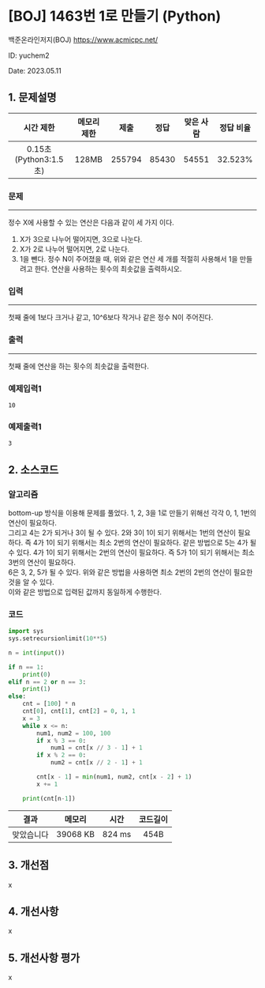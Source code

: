 # [BOJ] 1463번 1로 만들기 (Python)
백준온라인저지(BOJ) https://www.acmicpc.net/

ID: yuchem2

Date: 2023.05.11
## 1. 문제설명
| 시간 제한 | 메모리 제한 | 제출  | 정답 | 맞은 사람 | 정답 비율 |
| :---: | :---: | :---: | :---: | :---: | :---: |
|   0.15초(Python3:1.5초)    |    128MB   | 255794  | 85430 | 54551 | 32.523%  |

### 문제
---
정수 X에 사용할 수 있는 연산은 다음과 같이 세 가지 이다.

1. X가 3으로 나누어 떨어지면, 3으로 나눈다.
2. X가 2로 나누어 떨어지면, 2로 나눈다.
3. 1을 뺀다.
정수 N이 주어졌을 때, 위와 같은 연산 세 개를 적절히 사용해서 1을 만들려고 한다. 연산을 사용하는 횟수의 최솟값을 출력하시오.
### 입력
---
첫째 줄에 1보다 크거나 같고, 10^6보다 작거나 같은 정수 N이 주어진다.
### 출력
---
첫째 줄에 연산을 하는 횟수의 최솟값을 출력한다.
### 예제입력1
```
10
```
### 예제출력1
```
3
```
## 2. 소스코드

### 알고리즘
bottom-up 방식을 이용해 문제를 풀었다. 1, 2, 3을 1로 만들기 위해선 각각 0, 1, 1번의 연산이 필요하다.  
그리고 4는 2가 되거나 3이 될 수 있다. 2와 3이 1이 되기 위해서는 1번의 연산이 필요하다. 즉 4가 1이 되기 위해서는 최소 2번의 연산이 필요하다.
같은 방법으로 5는 4가 될 수 있다. 4가 1이 되기 위해서는 2번의 연산이 필요하다. 즉 5가 1이 되기 위해서는 최소 3번의 연산이 필요하다.  
6은 3, 2, 5가 될 수 있다. 위와 같은 방법을 사용하면 최소 2번의 2번의 연산이 필요한 것을 알 수 있다.  
이와 같은 방법으로 입력된 값까지 동일하게 수행한다.  

### 코드
```Python
import sys
sys.setrecursionlimit(10**5)

n = int(input())

if n == 1:
    print(0)
elif n == 2 or n == 3:
    print(1)
else:
    cnt = [100] * n
    cnt[0], cnt[1], cnt[2] = 0, 1, 1
    x = 3
    while x <= n:
        num1, num2 = 100, 100
        if x % 3 == 0:
            num1 = cnt[x // 3 - 1] + 1
        if x % 2 == 0:
            num2 = cnt[x // 2 - 1] + 1

        cnt[x - 1] = min(num1, num2, cnt[x - 2] + 1)
        x += 1

    print(cnt[n-1])
```
| 결과 | 메모리 | 시간 | 코드길이 |
|:---:|:-----: | :---: | :----: |
| 맞았습니다 | 39068 KB | 824 ms | 454B |

## 3. 개선점
x
## 4. 개선사항
x
## 5. 개선사항 평가
x
